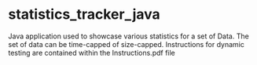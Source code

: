 # statistics_tracker_java
Java application used to showcase various statistics for a set of Data.
The set of data can be time-capped of size-capped.
Instructions for dynamic testing are contained within the Instructions.pdf file
